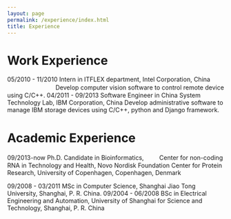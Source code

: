 ```yaml
---
layout: page
permalink: /experience/index.html
title: Experience
---
```


# Work Experience

05/2010 - 11/2010   Intern in ITFLEX department, Intel Corporation, China
　　　　　　　　Develop computer vision software to control remote device using C/C++.
04/2011 - 09/2013   Software Engineer in China System Technology Lab, IBM Corporation, China
Develop administrative software to manage IBM storage devices using C/C++, python and Django framework.


# Academic Experience

09/2013-now       Ph.D. Candidate in Bioinformatics,
　　		  Center for non-coding RNA in Technology and Health, 
                  Novo Nordisk Foundation Center for Protein Research,
                  University of Copenhagen, Copenhagen, Denmark


09/2008 - 03/2011   MSc in Computer Science, 
                    Shanghai Jiao Tong University, Shanghai, P. R. China. 
09/2004 - 06/2008   BSc in Electrical Engineering and Automation,
                    University of Shanghai for Science and Technology, Shanghai, P. R. China


